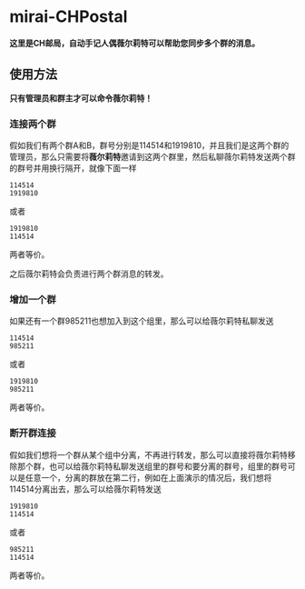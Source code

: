 # mirai-CHPostal

**这里是CH邮局，自动手记人偶薇尔莉特可以帮助您同步多个群的消息。**

## 使用方法

**只有管理员和群主才可以命令薇尔莉特！**

### 连接两个群

假如我们有两个群A和B，群号分别是114514和1919810，并且我们是这两个群的管理员，那么只需要将**薇尔莉特**邀请到这两个群里，然后私聊薇尔莉特发送两个群的群号并用换行隔开，就像下面一样

```
114514
1919810
```

或者

```
1919810
114514
```

两者等价。

之后薇尔莉特会负责进行两个群消息的转发。

### 增加一个群

如果还有一个群985211也想加入到这个组里，那么可以给薇尔莉特私聊发送

```
114514
985211
```

或者

```
1919810
985211
```

两者等价。

### 断开群连接

假如我们想将一个群从某个组中分离，不再进行转发，那么可以直接将薇尔莉特移除那个群，也可以给薇尔莉特私聊发送组里的群号和要分离的群号，组里的群号可以是任意一个，分离的群放在第二行，例如在上面演示的情况后，我们想将114514分离出去，那么可以给薇尔莉特发送

```
1919810
114514
```

或者

```
985211
114514
```

两者等价。
